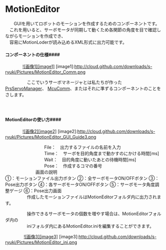 MotionEditor
============
　　GUIを用いてロボットのモーションを作成するためのコンポーネントです。  
　これを用いると、サーボモータが同期して動くため各関節の角度を目で確認しながらモーションを作成でき、  
　容易にMotionLoderが読み込めるXML形式に出力可能です。  

#### コンポーネントの仕様####
　　　　[![画像1][image1]](http://cloud.github.com/downloads/s-ryuki/Pictures/MotionEditor_Comm.png)
[image1]:http://cloud.github.com/downloads/s-ryuki/Pictures/MotionEditor_Comm.png

　　　　　ここでいうサーボマネージャとは私たちが作った[PrsServoManager](https://github.com/s-ryuki/PrsServoManager)、
[McuComm](http://github.com/s-ryuki/McuComm)、またはそれに準ずるコンポーネントのことをさします。  
　  
　  
#### MotionEditorの使い方####
　　　　[![画像2][image2]](http://cloud.github.com/downloads/s-ryuki/Pictures/MotionEditor_GUI_Guide3.png)
[image2]:http://cloud.github.com/downloads/s-ryuki/Pictures/MotionEditor_GUI_Guide3.png
  
　　　　　　　　　File：　出力するファイルの名前を入力  
　　　　　　　　　Time：　サーボを目的角度まで動かすのにかける時間[ms]  
　　　　　　　　　Wait：　目的角度に動いたあとの待機時間[ms]  
　　　　　　　　　Pose：　作成するコマの番号  
   　　　　　　　画面の説明  
                  ①：モーションファイル出力ボタン
                  ②：全サーボモータON/OFFボタン
                  ③：Pose出力ボタン
                  ④：各サーボモータON/OFFボタン
                  ⑤：サーボモータ角度調整ゲージ
                  ⑥：Pose出力画面
　  
　　　　　作成したモーションファイルはMotionEditorフォルダ内に出力されます。  

　　　　　操作できるサーボモータの個数を増やす場合は、MotionEditorフォルダ内の  
　　　　　iniフォルダ内にあるMotionEditor.iniを編集することができます。  

　　　　 [![画像3][image3]](http://cloud.github.com/downloads/s-ryuki/Pictures/MotionEditor_ini.png)
[image3]:http://cloud.github.com/downloads/s-ryuki/Pictures/MotionEditor_ini.png

  
